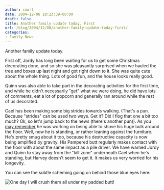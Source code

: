 ```yaml
---
author: court
date: 2004-12-08 10:23:39+00:00
draft: false
title: Another family update today. First
url: /blog/2004/12/08/another-family-update-today-first/
categories:
- Family News
---
```


Another family update today.

First off, Jordy has long been waiting for us to get some Christmas decorating done, and so she was pleasantly surprised when we hauled the tree and boxes up last night and got right down to it. She was quite cute about the whole thing. Lots of good fun, and the house looks really good.

Quinn was also able to take part in the decorating activities for the first time, and while he didn't necessarily "get" what we were doing, he did have lots of comments, eat a lot of popcorn and generally ran around while the rest of us decorated.

Cael has been making some big strides towards walking. (That's a pun. Because "strides" can be used two ways. Get it? Did I flog that one a bit too much? Ok, so let's jump back to the news (there's another pun)). As you [may remember](http://www.vallentyne.com/blog/2004/11/some-family-news-today.htm) he was working on being able to shove his huge bulk around the floor. Well, now he is standing, or rather leaning against the furniture. He's pretty smug about it too, because his destructive capacity is now being amplified by gravity. His Pampered butt regularly makes contact with the floor with about the same impact as a pile driver. We have warned Jordy and Quinn to stay away from the "kill zone" underneath Cael when he's standing, but Harvey doesn't seem to get it. It makes us very worried for his longevity.

You can see the subtle scheming going on behind those blue eyes here:

![One day I will crush them all under my padded butt!](http://photos2.flickr.com/2015709_4fbf5b1233.jpg)

